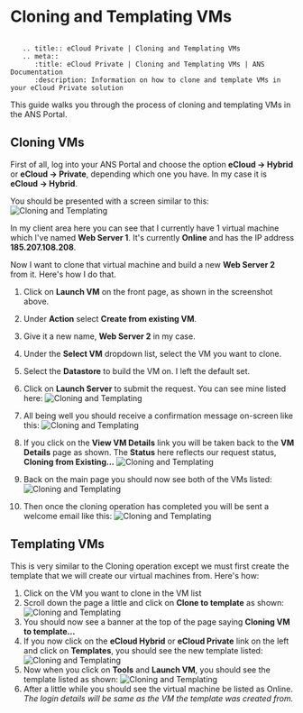 # Cloning and Templating VMs

```eval_rst

   .. title:: eCloud Private | Cloning and Templating VMs
   .. meta::
      :title: eCloud Private | Cloning and Templating VMs | ANS Documentation
      :description: Information on how to clone and template VMs in your eCloud Private solution

```

This guide walks you through the process of cloning and templating VMs in the ANS Portal.

## Cloning VMs
First of all, log into your ANS Portal and choose the option **eCloud -> Hybrid** or **eCloud -> Private**, depending which one you have.
In my case it is **eCloud -> Hybrid**.

You should be presented with a screen similar to this:
![Cloning and Templating](files/CloningAndTemplating01.PNG)

In my client area here you can see that I currently have 1 virtual machine which I've named **Web Server 1**. It's currently **Online** and has the IP address **185.207.108.208**.

Now I want to clone that virtual machine and build a new **Web Server 2** from it. Here's how I do that.
1. Click on **Launch VM** on the front page, as shown in the screenshot above.
2. Under **Action** select **Create from existing VM**.
3. Give it a new name, **Web Server 2** in my case.
4. Under the **Select VM** dropdown list, select the VM you want to clone.
5. Select the **Datastore** to build the VM on. I left the default set.
6. Click on **Launch Server** to submit the request.
You can see mine listed here:
![Cloning and Templating](files/CloningAndTemplating02.PNG)

7. All being well you should receive a confirmation message on-screen like this:
![Cloning and Templating](files/CloningAndTemplating03.PNG)

8. If you click on the **View VM Details** link you will be taken back to the **VM Details** page as shown. The **Status** here reflects our request status, **Cloning from Existing...**
![Cloning and Templating](files/CloningAndTemplating04.PNG)

9. Back on the main page you should now see both of the VMs listed:
![Cloning and Templating](files/CloningAndTemplating05.PNG)

10. Then once the cloning operation has completed you will be sent a welcome email like this:
![Cloning and Templating](files/CloningAndTemplating06.PNG)

## Templating VMs
This is very similar to the Cloning operation except we must first create the template that we will create our virtual machines from.
Here's how:
1. Click on the VM you want to clone in the VM list
2. Scroll down the page a little and click on **Clone to template** as shown:
![Cloning and Templating](files/CloningAndTemplating07.PNG)
3. You should now see a banner at the top of the page saying **Cloning VM to template...**
4. If you now click on the **eCloud Hybrid** or **eCloud Private** link on the left and click on **Templates**, you should see the new template listed:
![Cloning and Templating](files/CloningAndTemplating08.PNG)
5. Now when you click on **Tools** and **Launch VM**, you should see the template listed as shown:
![Cloning and Templating](files/CloningAndTemplating09.PNG)
6. After a little while you should see the virtual machine be listed as Online.
_The login details will be same as the VM the template was created from._
